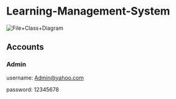# Learning-Management-System
![File+Class+Diagram](https://user-images.githubusercontent.com/78617599/147169041-561f20ca-30f5-4243-bd65-7d7a8c7ec17b.png)

## Accounts
### Admin
username: Admin@yahoo.com

password: 12345678
